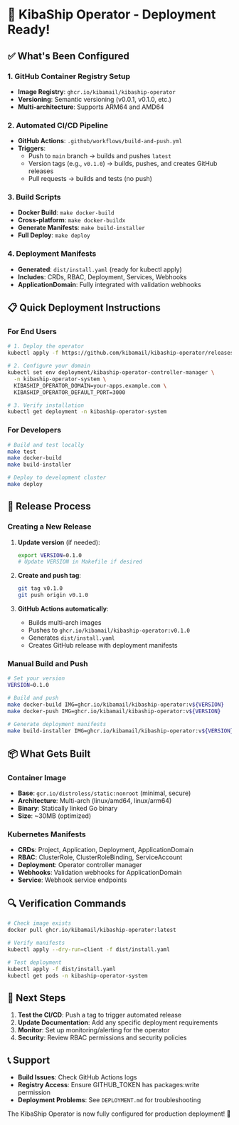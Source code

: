 # 🚀 KibaShip Operator - Deployment Ready!

## ✅ What's Been Configured

### 1. GitHub Container Registry Setup
- **Image Registry**: `ghcr.io/kibamail/kibaship-operator`
- **Versioning**: Semantic versioning (v0.0.1, v0.1.0, etc.)
- **Multi-architecture**: Supports ARM64 and AMD64

### 2. Automated CI/CD Pipeline
- **GitHub Actions**: `.github/workflows/build-and-push.yml`
- **Triggers**:
  - Push to `main` branch → builds and pushes `latest`
  - Version tags (e.g., `v0.1.0`) → builds, pushes, and creates GitHub releases
  - Pull requests → builds and tests (no push)

### 3. Build Scripts
- **Docker Build**: `make docker-build`
- **Cross-platform**: `make docker-buildx`
- **Generate Manifests**: `make build-installer`
- **Full Deploy**: `make deploy`

### 4. Deployment Manifests
- **Generated**: `dist/install.yaml` (ready for kubectl apply)
- **Includes**: CRDs, RBAC, Deployment, Services, Webhooks
- **ApplicationDomain**: Fully integrated with validation webhooks

## 📋 Quick Deployment Instructions

### For End Users

```bash
# 1. Deploy the operator
kubectl apply -f https://github.com/kibamail/kibaship-operator/releases/latest/download/install.yaml

# 2. Configure your domain
kubectl set env deployment/kibaship-operator-controller-manager \
  -n kibaship-operator-system \
  KIBASHIP_OPERATOR_DOMAIN=your-apps.example.com \
  KIBASHIP_OPERATOR_DEFAULT_PORT=3000

# 3. Verify installation
kubectl get deployment -n kibaship-operator-system
```

### For Developers

```bash
# Build and test locally
make test
make docker-build
make build-installer

# Deploy to development cluster
make deploy
```

## 🔧 Release Process

### Creating a New Release

1. **Update version** (if needed):
   ```bash
   export VERSION=0.1.0
   # Update VERSION in Makefile if desired
   ```

2. **Create and push tag**:
   ```bash
   git tag v0.1.0
   git push origin v0.1.0
   ```

3. **GitHub Actions automatically**:
   - Builds multi-arch images
   - Pushes to `ghcr.io/kibamail/kibaship-operator:v0.1.0`
   - Generates `dist/install.yaml`
   - Creates GitHub release with deployment manifests

### Manual Build and Push

```bash
# Set your version
VERSION=0.1.0

# Build and push
make docker-build IMG=ghcr.io/kibamail/kibaship-operator:v${VERSION}
make docker-push IMG=ghcr.io/kibamail/kibaship-operator:v${VERSION}

# Generate deployment manifests
make build-installer IMG=ghcr.io/kibamail/kibaship-operator:v${VERSION}
```

## 📦 What Gets Built

### Container Image
- **Base**: `gcr.io/distroless/static:nonroot` (minimal, secure)
- **Architecture**: Multi-arch (linux/amd64, linux/arm64)
- **Binary**: Statically linked Go binary
- **Size**: ~30MB (optimized)

### Kubernetes Manifests
- **CRDs**: Project, Application, Deployment, ApplicationDomain
- **RBAC**: ClusterRole, ClusterRoleBinding, ServiceAccount
- **Deployment**: Operator controller manager
- **Webhooks**: Validation webhooks for ApplicationDomain
- **Service**: Webhook service endpoints

## 🔍 Verification Commands

```bash
# Check image exists
docker pull ghcr.io/kibamail/kibaship-operator:latest

# Verify manifests
kubectl apply --dry-run=client -f dist/install.yaml

# Test deployment
kubectl apply -f dist/install.yaml
kubectl get pods -n kibaship-operator-system
```

## 🚦 Next Steps

1. **Test the CI/CD**: Push a tag to trigger automated release
2. **Update Documentation**: Add any specific deployment requirements
3. **Monitor**: Set up monitoring/alerting for the operator
4. **Security**: Review RBAC permissions and security policies

## 📞 Support

- **Build Issues**: Check GitHub Actions logs
- **Registry Access**: Ensure GITHUB_TOKEN has packages:write permission
- **Deployment Problems**: See `DEPLOYMENT.md` for troubleshooting

The KibaShip Operator is now fully configured for production deployment! 🎉
